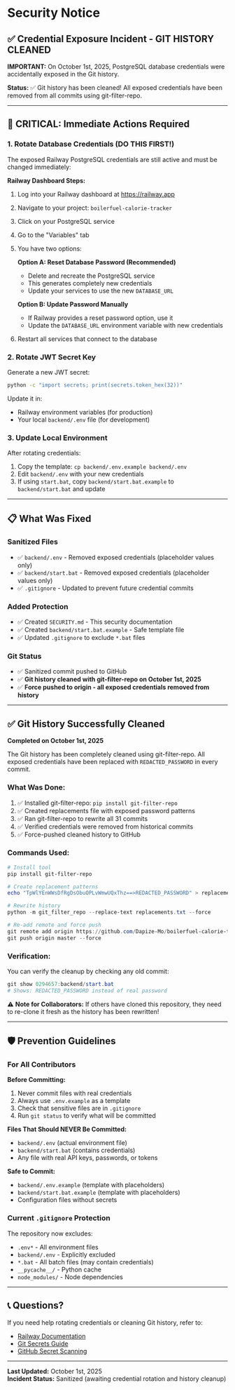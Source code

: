 # Security Notice

## ✅ Credential Exposure Incident - GIT HISTORY CLEANED

**IMPORTANT:** On October 1st, 2025, PostgreSQL database credentials were accidentally exposed in the Git history.

**Status:** ✅ Git history has been cleaned! All exposed credentials have been removed from all commits using git-filter-repo.

---

## 🚨 CRITICAL: Immediate Actions Required

### 1. Rotate Database Credentials (DO THIS FIRST!)

The exposed Railway PostgreSQL credentials are still active and must be changed immediately:

**Railway Dashboard Steps:**
1. Log into your Railway dashboard at https://railway.app
2. Navigate to your project: `boilerfuel-calorie-tracker`
3. Click on your PostgreSQL service
4. Go to the "Variables" tab
5. You have two options:

   **Option A: Reset Database Password (Recommended)**
   - Delete and recreate the PostgreSQL service
   - This generates completely new credentials
   - Update your services to use the new `DATABASE_URL`

   **Option B: Update Password Manually**
   - If Railway provides a reset password option, use it
   - Update the `DATABASE_URL` environment variable with new credentials

6. Restart all services that connect to the database

### 2. Rotate JWT Secret Key

Generate a new JWT secret:
```bash
python -c "import secrets; print(secrets.token_hex(32))"
```

Update it in:
- Railway environment variables (for production)
- Your local `backend/.env` file (for development)

### 3. Update Local Environment

After rotating credentials:
1. Copy the template: `cp backend/.env.example backend/.env`
2. Edit `backend/.env` with your new credentials
3. If using `start.bat`, copy `backend/start.bat.example` to `backend/start.bat` and update

---

## 📋 What Was Fixed

### Sanitized Files
- ✅ `backend/.env` - Removed exposed credentials (placeholder values only)
- ✅ `backend/start.bat` - Removed exposed credentials (placeholder values only)
- ✅ `.gitignore` - Updated to prevent future credential commits

### Added Protection
- ✅ Created `SECURITY.md` - This security documentation
- ✅ Created `backend/start.bat.example` - Safe template file
- ✅ Updated `.gitignore` to exclude `*.bat` files

### Git Status
- ✅ Sanitized commit pushed to GitHub
- ✅ **Git history cleaned with git-filter-repo on October 1st, 2025**
- ✅ **Force pushed to origin - all exposed credentials removed from history**

---

## ✅ Git History Successfully Cleaned

**Completed on October 1st, 2025**

The Git history has been completely cleaned using git-filter-repo. All exposed credentials have been replaced with `REDACTED_PASSWORD` in every commit.

### What Was Done:

1. ✅ Installed git-filter-repo: `pip install git-filter-repo`
2. ✅ Created replacements file with exposed password patterns
3. ✅ Ran git-filter-repo to rewrite all 31 commits
4. ✅ Verified credentials were removed from historical commits
5. ✅ Force-pushed cleaned history to GitHub

### Commands Used:

```powershell
# Install tool
pip install git-filter-repo

# Create replacement patterns
echo "TpWlYEnWWsDfRgDsObuOPLvWmwUQxThz==>REDACTED_PASSWORD" > replacements.txt

# Rewrite history
python -m git_filter_repo --replace-text replacements.txt --force

# Re-add remote and force push
git remote add origin https://github.com/Dapize-Mo/boilerfuel-calorie-tracker.git
git push origin master --force
```

### Verification:

You can verify the cleanup by checking any old commit:
```powershell
git show 0294657:backend/start.bat
# Shows: REDACTED_PASSWORD instead of real password
```

⚠️ **Note for Collaborators:** If others have cloned this repository, they need to re-clone it fresh as the history has been rewritten!

---

## 🛡️ Prevention Guidelines

### For All Contributors

**Before Committing:**
1. Never commit files with real credentials
2. Always use `.env.example` as a template
3. Check that sensitive files are in `.gitignore`
4. Run `git status` to verify what will be committed

**Files That Should NEVER Be Committed:**
- `backend/.env` (actual environment file)
- `backend/start.bat` (contains credentials)
- Any file with real API keys, passwords, or tokens

**Safe to Commit:**
- `backend/.env.example` (template with placeholders)
- `backend/start.bat.example` (template with placeholders)
- Configuration files without secrets

### Current `.gitignore` Protection

The repository now excludes:
- `.env*` - All environment files
- `backend/.env` - Explicitly excluded
- `*.bat` - All batch files (may contain credentials)
- `__pycache__/` - Python cache
- `node_modules/` - Node dependencies

---

## 📞 Questions?

If you need help rotating credentials or cleaning Git history, refer to:
- [Railway Documentation](https://docs.railway.app/)
- [Git Secrets Guide](https://git-scm.com/book/en/v2/Git-Tools-Rewriting-History)
- [GitHub Secret Scanning](https://docs.github.com/en/code-security/secret-scanning)

---

**Last Updated:** October 1st, 2025  
**Incident Status:** Sanitized (awaiting credential rotation and history cleanup)
